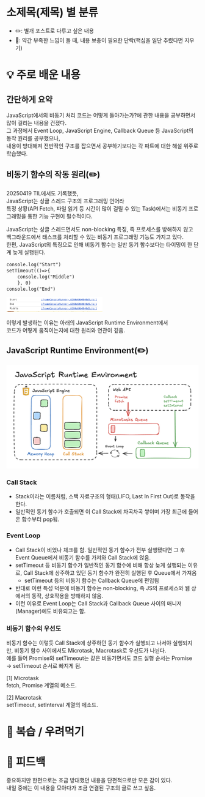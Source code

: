 
# **소제목(제목) 별 분류**
- ✏️: 별개 포스트로 다루고 싶은 내용
- 🚧: 약간 부족한 느낌이 들 때, 내용 보충이 필요한 단락(핵심을 일단 추렸다면 지우기)

# 💡 주로 배운 내용
## 간단하게 요약
JavaScript에서의 비동기 처리 코드는 어떻게 돌아가는가?에 관한 내용을 공부하면서 많이 걸리는 내용을 건졌다.   
그 과정에서 Event Loop, JavaScript Engine, Callback Queue 등 JavaScript의 동작 원리를 공부했으나,  
내용이 방대해져 전반적인 구조를 잡으면서 공부하기보다는 각 파트에 대한 해설 위주로 학습했다.

## 비동기 함수의 작동 원리(✏️)
20250419 TIL에서도 기록했듯,  
JavaScript는 싱글 스레드 구조의 프로그래밍 언어라  
특정 상황(API Fetch, 파일 읽기 등 시간이 많이 걸릴 수 있는 Task)에서는 비동기 프로그래밍을 통한 기능 구현이 필수적이다.  

JavaScript는 싱글 스레드면서도 non-blocking 특징, 즉 프로세스를 방해하지 않고 백그라운드에서 태스크를 처리할 수 있는 비동기 프로그래밍 기능도 가지고 있다.  
한편, JavaScript의 특징으로 인해 비동기 함수는 일반 동기 함수보다는 타이밍이 한 단계 늦게 실행된다.

```
console.log("Start")
setTimeout(()=>{
	console.log("Middle")
	}, 0)
console.log("End")
```

<img src="../assets/images/asyncJS/timing-of-async.png" width="50%">

이렇게 발생하는 이유는 아래의 JavaScript Runtime Environment에서  
코드가 어떻게 움직이는지에 대한 원리와 연관이 깊음.

## JavaScript Runtime Environment(✏️)
<img src="../assets/images/js-runtime.png">


### Call Stack
- Stack이라는 이름처럼, 스택 자료구조의 형태(LIFO, Last In First Out)로 동작을 한다. 
- 일반적인 동기 함수가 호출되면 이 Call Stack에 차곡차곡 쌓이며 가장 최근에 들어온 함수부터 pop됨.

### Event Loop
- Call Stack이 비었나 체크를 함. 일반적인 동기 함수가 전부 실행됐다면 그 후 Event Queue에서 비동기 함수를 가져와 Call Stack에 얹음.
- setTimeout 등 비동기 함수가 일반적인 동기 함수에 비해 항상 늦게 실행되는 이유로, Call Stack에 상주하고 있던 동기 함수가 완전히 실행된 후 Queue에서 가져옴 
    - setTimeout 등의 비동기 함수는 Callback Queue에 편입됨
- 반대로 이런 특성 덕분에 비동기 함수는 non-blocking, 즉 JS의 프로세스와 웹 상에서의 동작, 상호작용을 방해하지 않음.
- 이런 이유로 Event Loop는 Call Stack과 Callback Queue 사이의 매니저(Manager)에도 비유되고는 함.

### 비동기 함수의 우선도
비동기 함수는 이렇듯 Call Stack에 상주하던 동기 함수가 실행되고 나서야 실행되지만, 비동기 함수 사이에서도 Microtask, Macrotask로 우선도가 나뉜다.  
예를 들어 Promise와 setTimeout는 같은 비동기면서도 코드 실행 순서는 Promise → setTimeout 순서로 빠지게 됨.

 

[1] Microtask  
fetch, Promise 계열의 메소드.  
  
[2] Macrotask  
setTimeout, setInterval 계열의 메소드.  
 
# 🍵 복습 / 우려먹기
# 🤔 피드백
중요하지만 한편으로는 조금 방대했던 내용을 단편적으로만 모은 감이 있다.  
내일 중에는 이 내용을 모아다가 조금 연결된 구조의 글로 쓰고 싶음.
